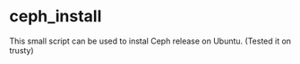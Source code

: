 ceph_install
============

This small script can be used to instal Ceph release on Ubuntu. (Tested it on trusty)
